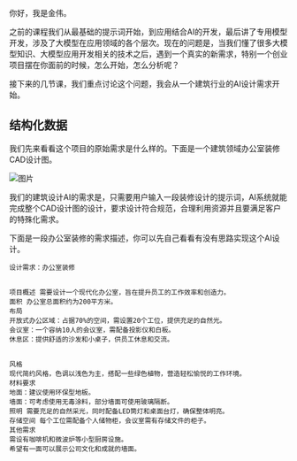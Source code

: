 你好，我是金伟。

之前的课程我们从最基础的提示词开始，到应用结合AI的开发，最后讲了专用模型开发，涉及了大模型在应用领域的各个层次。现在的问题是，当我们懂了很多大模型知识、大模型应用开发相关的技术之后，遇到一个真实的新需求，特别一个创业项目摆在你面前的时候，怎么开始，怎么分析呢？

接下来的几节课，我们重点讨论这个问题，我会从一个建筑行业的AI设计需求开始。

## 结构化数据

我们先来看看这个项目的原始需求是什么样的。下面是一个建筑领域办公室装修CAD设计图。

![图片](https://static001.geekbang.org/resource/image/13/ed/130621cfa4659dd2fc082f70d0757eed.png?wh=1826x952)

我们的建筑设计AI的需求是，只需要用户输入一段装修设计的提示词，AI系统就能完成整个CAD设计图的设计，要求设计符合规范，合理利用资源并且要满足客户的特殊化需求。

下面是一段办公室装修的需求描述，你可以先自己看看有没有思路实现这个AI设计。

```plain
设计需求：办公室装修


项目概述 需要设计一个现代化办公室，旨在提升员工的工作效率和创造力。
面积 办公室总面积约为200平方米。
布局  
开放式办公区域：占据70%的空间，需设置20个工位，提供充足的自然光。
会议室：一个容纳10人的会议室，需配备投影仪和白板。
休息区：提供舒适的沙发和小桌子，供员工休息和交流。


风格
现代简约风格，色调以浅色为主，搭配一些绿色植物，营造轻松愉悦的工作环境。
材料要求  
地面：建议使用环保型地板。
墙面：可考虑使用无毒涂料，部分墙面可使用玻璃隔断。
照明 需要充足的自然采光，同时配备LED筒灯和桌面台灯，确保整体明亮。
存储空间 每个工位需配备个人储物柜，会议室需有存储文件的柜子。
其他需求  
需设有咖啡机和微波炉等小型厨房设施。
希望有一面可以展示公司文化和成就的墙面。
```